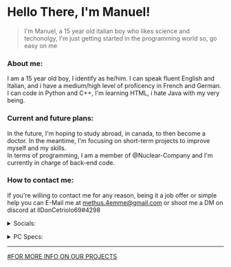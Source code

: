 # Hello There, I'm Manuel!
> I'm Manuel, a 15 year old italian boy who likes science and techonolgy, I'm just getting started in the programming world so, go easy on me 

### About me: 
I am a 15 year old boy, I identify as he/him. I can speak fluent English and Italian, and i have a medium/high level of proficency in French and German. <br> I can code in Python and C++, I'm learning HTML, i hate Java with my very being. 

### Current and future plans:
In the future, I'm hoping to study abroad, in canada, to then become a doctor. In the meantime, I'm focusing on short-term projects to improve myself and my skills. <br> In terms of programming, I am a member of @Nuclear-Company and I'm currently in charge of back-end code.

### How to contact me:
If you're willing to contact me for any reason, being it a job offer or simple help you can E-Mail me at methus.4emme@gmail.com or shoot me a DM on discord at IlDonCetriolo69#4298

<details>
<summary>
Socials:
</summary> 
<br>
  
  [Reddit](https://www.reddit.com/user/IlDonCetriolo)
  
  [Discord](https://discord.com/channels/714428960213041164/714445864059273257) 
  
  [GitHub](https://www.youtube.com/watch?v=dQw4w9WgXcQ) (why would you click this, you're literally here) </details>
  
<details>
<summary>
PC Specs:
</summary> 
<br>

GPU: RTX3060 <br>
  
CPU: Intel Core i7 8700 <br>
  
RAM: x2 Corsair Vengeance DDR4 16GB <br>
  
Hard Drive: Crucial SSD</details>

-----------------------------------------------------------------------------------------------------------------------------------------------------------------------
[#FOR MORE INFO ON OUR PROJECTS](https://github.com/Nuclear-Company)




